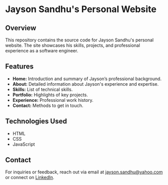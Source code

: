 # Jayson Sandhu's Personal Website

## Overview

This repository contains the source code for Jayson Sandhu's personal website. The site showcases his skills, projects, and professional experience as a software engineer.

## Features

- **Home:** Introduction and summary of Jayson’s professional background.
- **About:** Detailed information about Jayson's experience and expertise.
- **Skills:** List of technical skills.
- **Portfolio:** Highlights of key projects.
- **Experience:** Professional work history.
- **Contact:** Methods to get in touch.

## Technologies Used

- HTML
- CSS
- JavaScript

## Contact

For inquiries or feedback, reach out via email at [jayson.sandhu@yahoo.com](mailto:jayson.sandhu@yahoo.com) or connect on [LinkedIn](https://www.linkedin.com/in/jayson-sandhu).
